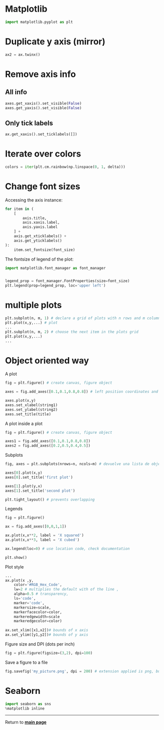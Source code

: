 # Matplotlib

```python
import matplotlib.pyplot as plt
```

# Duplicate y axis (mirror)

```python
ax2 = ax.twinx()
```

# Remove axis info

## All info

```python
axes.get_xaxis().set_visible(False)
axes.get_yaxis().set_visible(False)
```

## Only tick labels

```python
ax.get_xaxis().set_ticklabels([])
```

# Iterate over colors 

 ```python
colors = iter(plt.cm.rainbow(np.linspace(0, 1, delta)))
 ```

# Change font sizes

Accessing the axis instance:

```python
for item in (
    [
        axis.title,
        axis.xaxis.label,
        axis.yaxis.label
    ] +
    axis.get_xticklabels() +
    axis.get_yticklabels()
):
    item.set_fontsize(font_size)  
```

The fontsize of legend of the plot:

```python
import matplotlib.font_manager as font_manager


legend_prop = font_manager.FontProperties(size=font_size)
plt.legend(prop=legend_prop, loc='upper left')
```

# multiple plots
```python
plt.subplot(n, m, 1) # declare a grid of plots with n rows and m columns and choose the 1 one
plt.plot(x,y,...) # plot
...
plt.subplot(n, m, 2) # choose the next item in the plots grid
plt.plot(x,y,...)
...
```

# Object oriented way

A plot
```python
fig = plt.figure() # create canvas, figure object

axes = fig.add_axes([0.1,0.1,0.8,0.8]) # left position coordinates and width and height

axes.plot(x,y)
axes.set_xlabel(string1)
axes.set_ylabel(string2)
axes.set_title(title)
```

A plot inside a plot
```python
fig = plt.figure() # create canvas, figure object

axes1 = fig.add_axes([0.1,0.1,0.8,0.8])
axes2 = fig.add_axes([0.2,0.5,0.4,0.5])
```

Subplots
```python
fig, axes = plt.subplots(nrows=n, ncols=m) # devuelve una lista de objetos "axes"

axes[0].plot(x,y)
axes[0].set_title('first plot')

axes[1].plot(y,x)
axes[1].set_title('second plot')

plt.tight_layout() # prevents overlapping
```

Legends
```python
fig = plt.figure()

ax = fig.add_axes([0,0,1,1])

ax.plot(x,x**2, label = 'X squared')
ax.plot(x,x**3, label = 'X cubed')

ax.legend(loc=0) # use location code, check documentation

plt.show()
```

Plot style
```python
...
ax.plot(x ,y, 
	color='#RGB_Hex_Code', 
	lw=2 # multiplies the default with of the line , 
	alpha=0.5 # transparency, 
	ls='code', 
	marker='code',
	markersize=scale,
	markerfacecolor=color,
	markeredgewidth=scale
	markeredgecolor=color)
	
ax.set_xlim([x1,x2])# bounds of x axis
ax.set_ylim([y1,y2])# bounds of y axis
```


Figure size and DPI (dots per inch)
```python
fig = plt.figure(figsize=(3,2), dpi=100)
```

Save a figure to a file
```python
fig.savefig('my_picture.png', dpi = 200) # extension applied is png, but we can use others such as jpeg...
```

# Seaborn

```python
import seaborn as sns
%matplotlib inline
```

***

Return to **[main page](../README.md)** 


